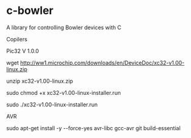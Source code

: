 c-bowler
========

A library for controlling Bowler devices with C

Copilers

Pic32 V 1.0.0

wget http://ww1.microchip.com/downloads/en/DeviceDoc/xc32-v1.00-linux.zip

unzip xc32-v1.00-linux.zip

sudo chmod +x xc32-v1.00-linux-installer.run

sudo ./xc32-v1.00-linux-installer.run

AVR

sudo apt-get install -y --force-yes avr-libc gcc-avr git build-essential
